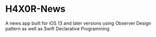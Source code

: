 # H4X0R-News

A news app built for iOS 13 and later versions using Observer Design pattern as well as Swift Declarative Programming 
